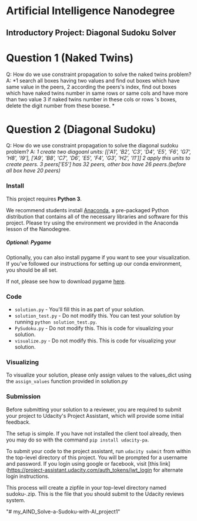 # Artificial Intelligence Nanodegree
## Introductory Project: Diagonal Sudoku Solver

# Question 1 (Naked Twins)
Q: How do we use constraint propagation to solve the naked twins problem?
A: *1 search all boxes having two values and find out boxes which have same value in the peers,
    2 according the peers's index, find out boxes which have naked twins number in same rows or same cols and have more than two value
    3 if naked twins number in these cols or rows 's boxes, delete the digit number from these boxese. *

# Question 2 (Diagonal Sudoku)
Q: How do we use constraint propagation to solve the diagonal sudoku problem?
A: *1 create two diagoanl units: [['A1', 'B2', 'C3', 'D4', 'E5', 'F6', 'G7', 'H8', 'I9'],
                                  ['A9', 'B8', 'C7', 'D6', 'E5', 'F4', 'G3', 'H2', 'I1']]
    2 apply this units to create peers.
    3 peers['E5'] has 32 peers, other box have 26 peers.(before all box have 20 peers)*

### Install

This project requires **Python 3**.

We recommend students install [Anaconda](https://www.continuum.io/downloads), a pre-packaged Python distribution that contains all of the necessary libraries and software for this project.
Please try using the environment we provided in the Anaconda lesson of the Nanodegree.

##### Optional: Pygame

Optionally, you can also install pygame if you want to see your visualization. If you've followed our instructions for setting up our conda environment, you should be all set.

If not, please see how to download pygame [here](http://www.pygame.org/download.shtml).

### Code

* `solution.py` - You'll fill this in as part of your solution.
* `solution_test.py` - Do not modify this. You can test your solution by running `python solution_test.py`.
* `PySudoku.py` - Do not modify this. This is code for visualizing your solution.
* `visualize.py` - Do not modify this. This is code for visualizing your solution.

### Visualizing

To visualize your solution, please only assign values to the values_dict using the ```assign_values``` function provided in solution.py

### Submission
Before submitting your solution to a reviewer, you are required to submit your project to Udacity's Project Assistant, which will provide some initial feedback.

The setup is simple.  If you have not installed the client tool already, then you may do so with the command `pip install udacity-pa`.

To submit your code to the project assistant, run `udacity submit` from within the top-level directory of this project.  You will be prompted for a username and password.  If you login using google or facebook, visit [this link](https://project-assistant.udacity.com/auth_tokens/jwt_login for alternate login instructions.

This process will create a zipfile in your top-level directory named sudoku-<id>.zip.  This is the file that you should submit to the Udacity reviews system.

"# my_AIND_Solve-a-Sudoku-with-AI_project1" 
